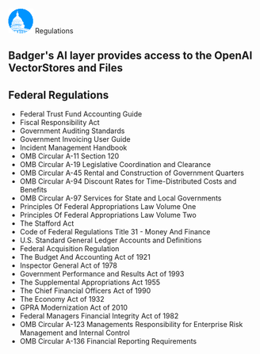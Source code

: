 ![](https://github.com/is-leeroy-jenkins/Bubba/blob/master/Resources/Assets/GitHubImages/congress.png) Regulations
## Badger's AI layer provides access to the OpenAI VectorStores and Files

## Federal Regulations
 

- Federal Trust Fund Accounting Guide
- Fiscal Responsibility Act
- Government Auditing Standards
- Government Invoicing User Guide
- Incident Management Handbook
- OMB Circular A-11 Section 120
- OMB Circular A-19 Legislative Coordination and Clearance
- OMB Circular A-45 Rental and Construction of Government Quarters
- OMB Circular A-94 Discount Rates for Time-Distributed Costs and Benefits
- OMB Circular A-97 Services for State and Local Governments
- Principles Of Federal Appropriations Law Volume One
- Principles Of Federal Appropriations Law Volume Two
- The Stafford Act
- Code of Federal Regulations Title 31 - Money And Finance
- U.S. Standard General Ledger Accounts and Definitions
- Federal Acquisition Regulation
- The Budget And Accounting Act of 1921
- Inspector General Act of 1978
- Government Performance and Results Act of 1993
- The Supplemental Appropriations Act 1955
- The Chief Financial Officers Act of 1990
- The Economy Act of 1932
- GPRA Modernization Act of 2010
- Federal Managers Financial Integrity Act of 1982
- OMB Circular A-123 Managements Responsibility for Enterprise Risk Management and Internal Control
- OMB Circular A-136 Financial Reporting Requirements
